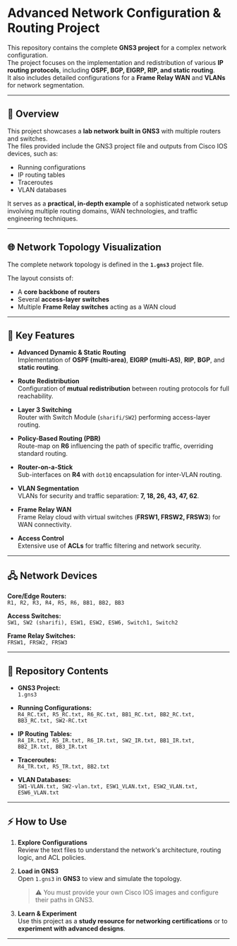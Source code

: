# Advanced Network Configuration & Routing Project

This repository contains the complete **GNS3 project** for a complex network configuration.  
The project focuses on the implementation and redistribution of various **IP routing protocols**, including **OSPF, BGP, EIGRP, RIP, and static routing**.  
It also includes detailed configurations for a **Frame Relay WAN** and **VLANs** for network segmentation.

---

## 📌 Overview
This project showcases a **lab network built in GNS3** with multiple routers and switches.  
The files provided include the GNS3 project file and outputs from Cisco IOS devices, such as:

- Running configurations  
- IP routing tables  
- Traceroutes  
- VLAN databases  

It serves as a **practical, in-depth example** of a sophisticated network setup involving multiple routing domains, WAN technologies, and traffic engineering techniques.

---

## 🌐 Network Topology Visualization
The complete network topology is defined in the **`1.gns3`** project file.  

The layout consists of:
- A **core backbone of routers**  
- Several **access-layer switches**  
- Multiple **Frame Relay switches** acting as a WAN cloud  

---

## 🚀 Key Features
- **Advanced Dynamic & Static Routing**  
  Implementation of **OSPF (multi-area)**, **EIGRP (multi-AS)**, **RIP**, **BGP**, and **static routing**.  

- **Route Redistribution**  
  Configuration of **mutual redistribution** between routing protocols for full reachability.  

- **Layer 3 Switching**  
  Router with Switch Module (`sharifi/SW2`) performing access-layer routing.  

- **Policy-Based Routing (PBR)**  
  Route-map on **R6** influencing the path of specific traffic, overriding standard routing.  

- **Router-on-a-Stick**  
  Sub-interfaces on **R4** with `dot1Q` encapsulation for inter-VLAN routing.  

- **VLAN Segmentation**  
  VLANs for security and traffic separation: **7, 18, 26, 43, 47, 62**.  

- **Frame Relay WAN**  
  Frame Relay cloud with virtual switches (**FRSW1, FRSW2, FRSW3**) for WAN connectivity.  

- **Access Control**  
  Extensive use of **ACLs** for traffic filtering and network security.  

---

## 🖧 Network Devices
**Core/Edge Routers:**  
`R1, R2, R3, R4, R5, R6, BB1, BB2, BB3`

**Access Switches:**  
`SW1, SW2 (sharifi), ESW1, ESW2, ESW6, Switch1, Switch2`

**Frame Relay Switches:**  
`FRSW1, FRSW2, FRSW3`

---

## 📂 Repository Contents
- **GNS3 Project:**  
  `1.gns3`

- **Running Configurations:**  
  `R4_RC.txt, R5_RC.txt, R6_RC.txt, BB1_RC.txt, BB2_RC.txt, BB3_RC.txt, SW2-RC.txt`

- **IP Routing Tables:**  
  `R4_IR.txt, R5_IR.txt, R6_IR.txt, SW2_IR.txt, BB1_IR.txt, BB2_IR.txt, BB3_IR.txt`

- **Traceroutes:**  
  `R4_TR.txt, R5_TR.txt, BB2.txt`

- **VLAN Databases:**  
  `SW1-VLAN.txt, SW2-vlan.txt, ESW1_VLAN.txt, ESW2_VLAN.txt, ESW6_VLAN.txt`

---

## ⚡ How to Use
1. **Explore Configurations**  
   Review the text files to understand the network's architecture, routing logic, and ACL policies.  

2. **Load in GNS3**  
   Open `1.gns3` in **GNS3** to view and simulate the topology.  
   > ⚠️ You must provide your own Cisco IOS images and configure their paths in GNS3.  

3. **Learn & Experiment**  
   Use this project as a **study resource for networking certifications** or to **experiment with advanced designs**.  

---
